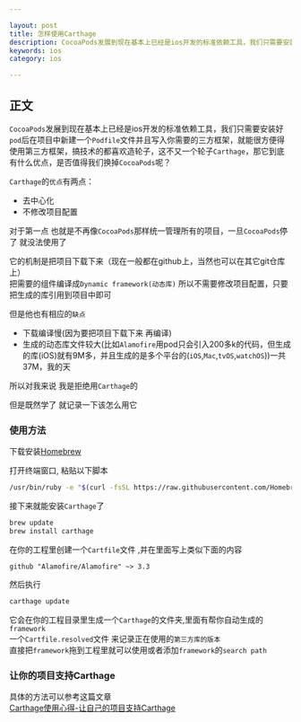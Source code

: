 ```yaml
---

layout: post
title: 怎样使用Carthage
description: CocoaPods发展到现在基本上已经是ios开发的标准依赖工具，我们只需要安装好pod后在项目中新建一个Podfile文件并且写入你需要的三方框架，就能很方便得使用第三方框架，搞技术的都喜欢造轮子，这不又一个轮子Carthage，那它到底有什么优点，是否值得我们换掉CocoaPods呢？
keywords: ios
category: ios

---
```


## 正文

`CocoaPods`发展到现在基本上已经是ios开发的标准依赖工具，我们只需要安装好`pod`后在项目中新建一个`Podfile`文件并且写入你需要的三方框架，就能很方便得使用第三方框架，搞技术的都喜欢造轮子，这不又一个轮子`Carthage`，那它到底有什么优点，是否值得我们换掉`CocoaPods`呢？

`Carthage`的`优点`有两点：

+ 去中心化
+ 不修改项目配置

对于第一点  也就是不再像`CocoaPods`那样统一管理所有的项目，一旦`CocoaPods`停了 就没法使用了  

它的机制是把项目下载下来（现在一般都在github上，当然也可以在其它git仓库上）  
把需要的组件编译成`Dynamic framework(动态库)` 所以不需要修改项目配置，只要把生成的库引用到项目中即可

但是他也有相应的`缺点`

+ 下载编译慢(因为要把项目下载下来 再编译)
+ 生成的动态库文件较大(比如`Alamofire`用pod只会引入200多k的代码，但生成的库(iOS)就有9M多，并且生成的是多个平台的(`iOS`,`Mac`,`tvOS`,`watchOS`))一共37M，我的天

所以对我来说  我是拒绝用`Carthage`的 

但是既然学了  就记录一下该怎么用它

### 使用方法

下载安装[Homebrew](http://brew.sh/index_zh-cn.html)

打开终端窗口, 粘贴以下脚本

```bash
/usr/bin/ruby -e "$(curl -fsSL https://raw.githubusercontent.com/Homebrew/install/master/install)"
```

接下来就能安装`Carthage`了

```bash
brew update
brew install carthage
```

在你的工程里创建一个`Cartfile`文件 ,并在里面写上类似下面的内容

```
github "Alamofire/Alamofire" ~> 3.3
```

然后执行

```bash
carthage update
```

它会在你的工程目录里生成一个`Carthage`的文件夹,里面有帮你自动生成的`framework`  
一个`Cartfile.resolved`文件 来记录正在使用的`第三方库的版本`  
直接把`framework`拖到工程里就可以使用或者添加`framework`的`search path`

### 让你的项目支持Carthage

具体的方法可以参考这篇文章  
[Carthage使用心得-让自己的项目支持Carthage](http://www.jianshu.com/p/bf263c596538)
